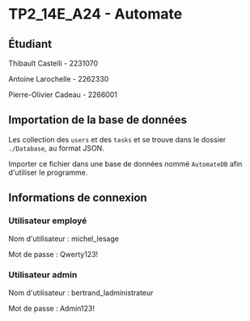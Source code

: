 # TP2_14E_A24 - Automate
## Étudiant
Thibault Castelli - 2231070

Antoine Larochelle - 2262330

Pierre-Olivier Cadeau - 2266001

## Importation de la base de données
Les collection des `users` et des `tasks` et  se trouve dans le dossier `./Database`, au format JSON.

Importer ce fichier dans une base de données nommé `AutomateDB` afin d'utiliser le programme.

## Informations de connexion
### Utilisateur employé
Nom d'utilisateur : michel_lesage

Mot de passe : Qwerty123!

### Utilisateur admin
Nom d'utilisateur : bertrand_ladministrateur

Mot de passe : Admin123!
